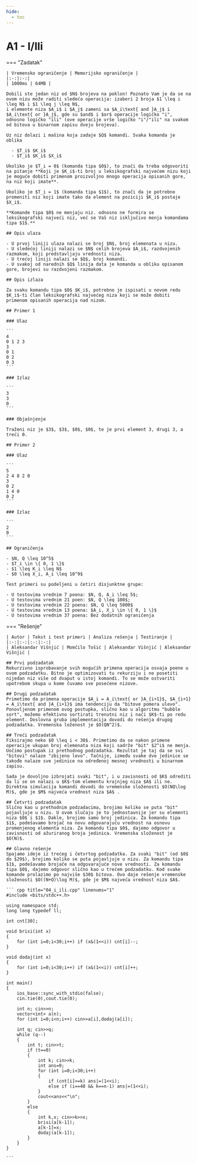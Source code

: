 ```yaml
---
hide:
  - toc
---
```


# A1 - I/Ili

=== "Zadatak"
	
	| Vremensko ograničenje | Memorijsko ograničenje |
	|:-:|:-:|
	| 1000ms | 64MB |
	
	Dobili ste jedan niz od $N$ brojeva na poklon! Poznato Vam je da se na ovom nizu može raditi sledeća operacija: izaberi 2 broja $1 \leq i \leq N$ i $1 \leq j \leq N$,
	i elemente niza $A_i$ i $A_j$ zameni sa $A_i\text{ and }A_j$ i $A_i\text{ or }A_j$, gde su $and$ i $or$ operacije logičko "i", odnosno logičko "ili" (ove operacije vrše logičko "i"/"ili" na svakom od bitova u binarnom zapisu dveju brojeva).
	
	Uz niz dolazi i mašina koja zadaje $Q$ komandi. Svaka komanda je oblika
	
	  - $T_i$ $K_i$
	  - $T_i$ $K_i$ $X_i$
	
	Ukoliko je $T_i = 0$ (komanda tipa $0$), to znači da treba odgovoriti na pitanje **Koji je $K_i$-ti broj u leksikografski najvećem nizu koji je moguće dobiti primenom proizvoljno mnogo operacija opisanih gore, na niz koji imate**.
	
	Ukoliko je $T_i = 1$ (komanda tipa $1$), to znači da je potrebno promeniti niz koji imate tako da element na poziciji $K_i$ postaje $X_i$.
	
	**Komande tipa $0$ ne menjaju niz. odnosno ne formira se leksikografski najveći niz, već se Vaš niz isključivo menja komandama tipa $1$.**
	
	## Opis ulaza
	
	- U prvoj liniji ulaza nalazi se broj $N$, broj elemenata u nizu.
	- U sledećoj liniji nalazi se $N$ celih brojeva $A_i$, razdvojenih razmakom, koji predstavljaju vrednosti niza.
	- U trećoj liniji nalazi se $Q$, broj komandi.
	- U svakoj od narednih $Q$ linija data je komanda u obliku opisanom gore, brojevi su razdvojeni razmakom.
	
	## Opis izlaza
	
	Za svaku komandu tipa $0$ $K_i$, potrebno je ispisati u novom redu $K_i$-ti član leksikografski najvećeg niza koji se može dobiti primenom opisanih operacija nad nizom.
	
	## Primer 1
	
	### Ulaz
	
	```
	4
	0 1 2 3
	3
	0 1
	0 2
	0 3
	```
	
	### Izlaz
	
	```
	3
	3
	0
	```
	
	### Objašnjenje
	
	Traženi niz je $3$, $3$, $0$, $0$, te je prvi element 3, drugi 3, a treći 0.
	
	## Primer 2
	
	### Ulaz
	
	```
	5
	2 4 8 2 0
	3
	0 2
	1 4 0
	0 2
	```
	
	### Izlaz
	
	```
	2
	0
	```
	
	## Ograničenja
	
	- $N, Q \leq 10^5$
	- $T_i \in \{ 0, 1 \}$
	- $1 \leq K_i \leq N$
	- $0 \leq X_i, A_i \leq 10^9$
	
	Test primeri su podeljeni u četiri disjunktne grupe:
	
	- U testovima vrednim 7 poena: $N, Q, A_i \leq 5$;
	- U testovima vrednim 21 poen: $N, Q \leq 100$;
	- U testovima vrednim 22 poena: $N, Q \leq 5000$
	- U testovima vrednim 13 poena: $A_i, X_i \in \{ 0, 1 \}$
	- U testovima vrednim 37 poena: Bez dodatnih ograničenja
	
	
	
	
=== "Rešenje"
	
	| Autor | Tekst i test primeri | Analiza rеšenja | Testiranje |
	|:-:|:-:|:-:|:-:|
	| Aleksandar Višnjić | Momčilo Tošić | Aleksandar Višnjić | Aleksandar Višnjić |
	
	## Prvi podzadatak
	Rekurzivno isprobavanje svih mogućih primena operacija osvaja poene u ovom podzadatku. Bitno je optimizovati tu rekurziju i ne posetiti nijedan niz više od dvaput u istoj komandi. To se može ostvariti upotrebom skupa u kome čuvamo sve posećene nizove.
	  
	## Drugi podzadatak
	Primetimo da primena operacije $A_i = A_i\text{ or }A_{i+1}$, $A_{i+1} = A_i\text{ and }A_{i+1}$ ima tendenciju da "bitove pomera ulevo". Ponovljenom primenom ovog postupka, slično kao u algoritmu "bubble sort", možemo efektivno sortirati trenutni niz i naći $K$-ti po redu element. Doslovna gruba implementacija dovodi do rešenja drugog podzadatka. Vremenska loženost je $O(QN^2)$.
	
	## Treći podzadatak
	Fiksirajmo neko $0 \leq i < 30$. Primetimo da se nakon primene operacije ukupan broj elemenata niza koji sadrže "bit" $2^i$ ne menja. Uočimo postupak iz prethodnog podzadatka. Rezultat je taj da se svi "bitovi" nalaze "zbijeno levo". Tačnije, između svake dve jedinice se takođe nalaze sve jedinice na određenoj mesnoj vrednosti u binarnom zapisu.
	
	Sada je dovoljno izbrojati svaki "bit", i u zavisnosti od $K$ odrediti da li se on nalazi u $K$-tom elementu krajnjeg niza $A$ ili ne. Direktna simulacija komandi dovodi do vremenske složenosti $O(NQ\log M)$, gde je $M$ najveća vrednost niza $A$ .
	
	## Četvrti podzadatak
	Slično kao u prethodnim podzadacima, brojimo koliko se puta "bit" pojavljuje u nizu. U ovom slučaju je to jednostavnije jer su elementi niza $0$ i $1$. Dakle, brojimo samo broj jedinica. Za komandu tipa $1$, podešavamo brojač na novu odgovarajuću vrednost na osnovu promenjenog elementa niza. Za komandu tipa $0$, dajemo odgovor u zavisnosti od ažuriranog broja jedinica. Vremenska složenost je $O(N)$. 
	
	## Glavno rešenje
	Spajamo ideje iz trećeg i četvrtog podzadatka. Za svaki "bit" (od $0$ do $29$), brojimo koliko se puta pojavljuje u nizu. Za komandu tipa $1$, podešavamo brojače na odgovarajuće nove vrednosti. Za komandu tipa $0$, dajemo odgovor slično kao u trećem podzadatku. Kod svake komande prolazimo po najviše $30$ bitova. Ovo daje rešenje vremenske složenosti $O((N+Q)\log M)$, gde je $M$ najveća vrednost niza $A$.
	
	``` cpp title="04_i_ili.cpp" linenums="1"
	#include <bits/stdc++.h>
	
	using namespace std;
	long long typedef ll;
	
	int cnt[30];
	
	void brisi(int x)
	{
	    for (int i=0;i<30;i++) if (x&(1<<i)) cnt[i]--;
	}
	
	void dodaj(int x)
	{
	    for (int i=0;i<30;i++) if (x&(1<<i)) cnt[i]++;
	}
	
	int main()
	{
	    ios_base::sync_with_stdio(false);
	    cin.tie(0),cout.tie(0);
	
	    int n; cin>>n;
	    vector<int> a(n);
	    for (int i=0;i<n;i++) cin>>a[i],dodaj(a[i]);
	
	    int q; cin>>q;
	    while (q--)
	    {
	        int t; cin>>t;
	        if (t==0)
	        {
	            int k; cin>>k;
	            int ans=0;
	            for (int i=0;i<30;i++)
	            {
	                if (cnt[i]>=k) ans|=(1<<i);
	                else if (i==48 && k==n-1) ans|=(1<<i);
	            }
	            cout<<ans<<"\n";
	        }
	        else
	        {
	            int k,x; cin>>k>>x;
	            brisi(a[k-1]);
	            a[k-1]=x;
	            dodaj(a[k-1]);
	        }
	    }
	}

	```
